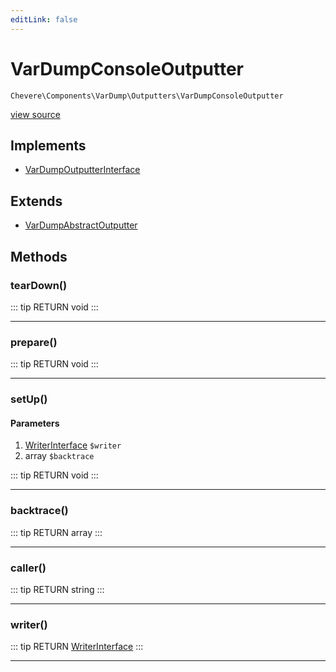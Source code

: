 ```yaml
---
editLink: false
---
```


# VarDumpConsoleOutputter

`Chevere\Components\VarDump\Outputters\VarDumpConsoleOutputter`

[view source](https://github.com/chevere/chevere/blob/master/src/Chevere/Components/VarDump/Outputters/VarDumpConsoleOutputter.php)

## Implements

- [VarDumpOutputterInterface](../../../Interfaces/VarDump/VarDumpOutputterInterface.md)

## Extends

- [VarDumpAbstractOutputter](./VarDumpAbstractOutputter.md)

## Methods

### tearDown()

::: tip RETURN
void
:::

---

### prepare()

::: tip RETURN
void
:::

---

### setUp()

#### Parameters

1. [WriterInterface](../../../Interfaces/Writer/WriterInterface.md) `$writer`
2. array `$backtrace`

::: tip RETURN
void
:::

---

### backtrace()

::: tip RETURN
array
:::

---

### caller()

::: tip RETURN
string
:::

---

### writer()

::: tip RETURN
[WriterInterface](../../../Interfaces/Writer/WriterInterface.md)
:::

---
